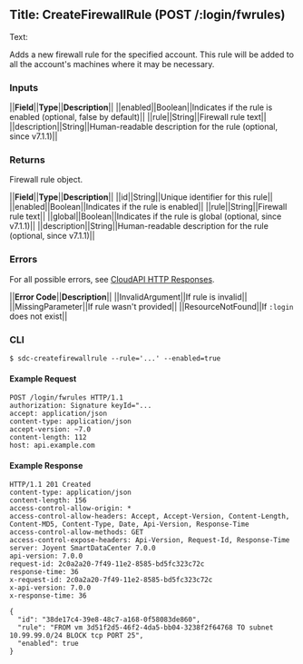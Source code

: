 Title: CreateFirewallRule (POST /:login/fwrules)
---
Text:

Adds a new firewall rule for the specified account.  This rule will be added to
all the account's machines where it may be necessary.

### Inputs

||**Field**||**Type**||**Description**||
||enabled||Boolean||Indicates if the rule is enabled (optional, false by default)||
||rule||String||Firewall rule text||
||description||String||Human-readable description for the rule (optional, since v7.1.1)||

### Returns

Firewall rule object.

||**Field**||**Type**||**Description**||
||id||String||Unique identifier for this rule||
||enabled||Boolean||Indicates if the rule is enabled||
||rule||String||Firewall rule text||
||global||Boolean||Indicates if the rule is global (optional, since v7.1.1)||
||description||String||Human-readable description for the rule (optional, since v7.1.1)||

### Errors

For all possible errors, see [CloudAPI HTTP Responses](#cloudapi-http-responses).

||**Error Code**||**Description**||
||InvalidArgument||If rule is invalid||
||MissingParameter||If rule wasn't provided||
||ResourceNotFound||If `:login` does not exist||

### CLI

    $ sdc-createfirewallrule --rule='...' --enabled=true

#### Example Request

    POST /login/fwrules HTTP/1.1
    authorization: Signature keyId="...
    accept: application/json
    content-type: application/json
    accept-version: ~7.0
    content-length: 112
    host: api.example.com

#### Example Response

    HTTP/1.1 201 Created
    content-type: application/json
    content-length: 156
    access-control-allow-origin: *
    access-control-allow-headers: Accept, Accept-Version, Content-Length, Content-MD5, Content-Type, Date, Api-Version, Response-Time
    access-control-allow-methods: GET
    access-control-expose-headers: Api-Version, Request-Id, Response-Time
    server: Joyent SmartDataCenter 7.0.0
    api-version: 7.0.0
    request-id: 2c0a2a20-7f49-11e2-8585-bd5fc323c72c
    response-time: 36
    x-request-id: 2c0a2a20-7f49-11e2-8585-bd5fc323c72c
    x-api-version: 7.0.0
    x-response-time: 36

    {
      "id": "38de17c4-39e8-48c7-a168-0f58083de860",
      "rule": "FROM vm 3d51f2d5-46f2-4da5-bb04-3238f2f64768 TO subnet 10.99.99.0/24 BLOCK tcp PORT 25",
      "enabled": true
    }

